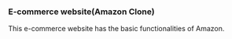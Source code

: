 ### E-commerce website(Amazon Clone)

This e-commerce website has the basic functionalities of Amazon.
